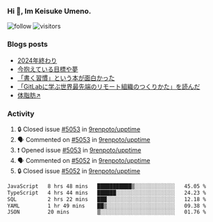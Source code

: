 ### Hi 👋, Im Keisuke Umeno.

<!--
**9renpoto/9renpoto** is a ✨ _special_ ✨ repository because its `README.md` (this file) appears on your GitHub profile.

Here are some ideas to get you started:

- 🔭 I’m currently working on ...
- 🌱 I’m currently learning ...
- 👯 I’m looking to collaborate on ...
- 🤔 I’m looking for help with ...
- 💬 Ask me about ...
- 📫 How to reach me: ...
- 😄 Pronouns: ...
- ⚡ Fun fact: ...
-->

![follow](https://img.shields.io/github/followers/9renpoto?label=Follow&style=social)
![visitors](https://komarev.com/ghpvc/?username=9renpoto&label=Profile%20views&color=0e75b6&style=flat)

### Blogs posts

<!-- BLOG-POST-LIST:START -->
- [2024年終わり](https://9renpoto.win/entry/2024/12/31/2024-end)
- [今抱えている目標や夢](https://9renpoto.win/entry/2024/12/02/objective)
- [「書く習慣」という本が面白かった](https://9renpoto.win/entry/2024/11/11/leave_a_feeling_sad)
- [「GitLabに学ぶ世界最先端のリモート組織のつくりかた」を読んだ](https://9renpoto.win/entry/2024/09/10/remote_organization)
- [体脂肪↗](https://9renpoto.win/entry/2024/08/12/gaining_fat)
<!-- BLOG-POST-LIST:END -->

### Activity

<!--START_SECTION:activity-->
1. 🔒 Closed issue [#5053](https://github.com/9renpoto/upptime/issues/5053) in [9renpoto/upptime](https://github.com/9renpoto/upptime)
2. 🗣 Commented on [#5053](https://github.com/9renpoto/upptime/issues/5053#issuecomment-2578572253) in [9renpoto/upptime](https://github.com/9renpoto/upptime)
3. ❗ Opened issue [#5053](https://github.com/9renpoto/upptime/issues/5053) in [9renpoto/upptime](https://github.com/9renpoto/upptime)
4. 🗣 Commented on [#5052](https://github.com/9renpoto/upptime/issues/5052#issuecomment-2578366089) in [9renpoto/upptime](https://github.com/9renpoto/upptime)
5. 🔒 Closed issue [#5052](https://github.com/9renpoto/upptime/issues/5052) in [9renpoto/upptime](https://github.com/9renpoto/upptime)
<!--END_SECTION:activity-->

<!--START_SECTION:waka-->

```txt
JavaScript   8 hrs 48 mins   ███████████▒░░░░░░░░░░░░░   45.05 %
TypeScript   4 hrs 44 mins   ██████░░░░░░░░░░░░░░░░░░░   24.23 %
SQL          2 hrs 22 mins   ███░░░░░░░░░░░░░░░░░░░░░░   12.18 %
YAML         1 hr 49 mins    ██▒░░░░░░░░░░░░░░░░░░░░░░   09.38 %
JSON         20 mins         ▒░░░░░░░░░░░░░░░░░░░░░░░░   01.76 %
```

<!--END_SECTION:waka-->
